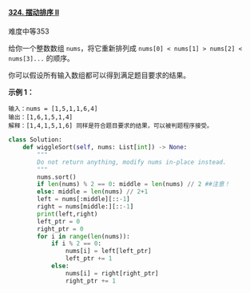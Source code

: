 #### [324. 摆动排序 II](https://leetcode.cn/problems/wiggle-sort-ii/)

难度中等353

给你一个整数数组 `nums`，将它重新排列成 `nums[0] < nums[1] > nums[2] < nums[3]...` 的顺序。

你可以假设所有输入数组都可以得到满足题目要求的结果。

 

**示例 1：**

```
输入：nums = [1,5,1,1,6,4]
输出：[1,6,1,5,1,4]
解释：[1,4,1,5,1,6] 同样是符合题目要求的结果，可以被判题程序接受。
```



```python
class Solution:
    def wiggleSort(self, nums: List[int]) -> None:
        """
        Do not return anything, modify nums in-place instead.
        """
        nums.sort()
        if len(nums) % 2 == 0: middle = len(nums) // 2 ##注意！
        else: middle = len(nums) // 2+1
        left = nums[:middle][::-1]
        right = nums[middle:][::-1]
        print(left,right)
        left_ptr = 0
        right_ptr = 0
        for i in range(len(nums)):
            if i % 2 == 0:
                nums[i] = left[left_ptr]
                left_ptr += 1
            else:
                nums[i] = right[right_ptr]
                right_ptr += 1
        
```

